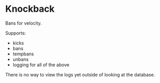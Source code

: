 # Knockback
Bans for velocity.

Supports:
- kicks
- bans
- tempbans
- unbans
- logging for all of the above

There is no way to view the logs yet outside of looking at the database.
